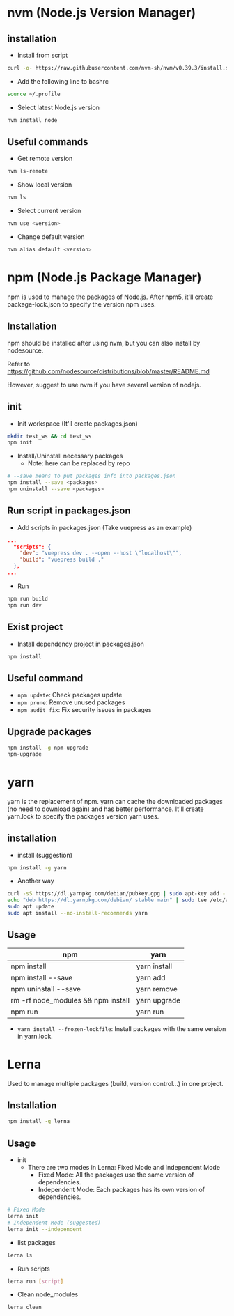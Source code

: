 # nvm (Node.js Version Manager)

## installation

* Install from script
```bash
curl -o- https://raw.githubusercontent.com/nvm-sh/nvm/v0.39.3/install.sh | bash
```
* Add the following line to bashrc
```bash
source ~/.profile
```
* Select latest Node.js version
```bash
nvm install node
```

## Useful commands

* Get remote version
```bash
nvm ls-remote
```
* Show local version
```bash
nvm ls
```
* Select current version
```bash
nvm use <version>
```
* Change default version
```bash
nvm alias default <version>
```

# npm (Node.js Package Manager)

npm is used to manage the packages of Node.js.
After npm5, it'll create package-lock.json to specify the version npm uses.

## Installation

npm should be installed after using nvm, but you can also install by nodesource.

Refer to https://github.com/nodesource/distributions/blob/master/README.md

However, suggest to use nvm if you have several version of nodejs.

## init

* Init workspace (It'll create packages.json)
```bash
mkdir test_ws && cd test_ws
npm init
```
* Install/Uninstall necessary packages
  - Note: <packages> here can be replaced by repo
```bash
# --save means to put packages info into packages.json
npm install --save <packages>
npm uninstall --save <packages>
```

## Run script in packages.json

* Add scripts in packages.json (Take vuepress as an example)
```json
...
  "scripts": {
    "dev": "vuepress dev . --open --host \"localhost\"",
    "build": "vuepress build ."
  },
...
```
* Run
```bash
npm run build
npm run dev
```

## Exist project

* Install dependency project in packages.json
```bash
npm install
```

## Useful command

* `npm update`: Check packages update
* `npm prune`: Remove unused packages
* `npm audit fix`: Fix security issues in packages

## Upgrade packages

```bash
npm install -g npm-upgrade
npm-upgrade
```

# yarn

yarn is the replacement of npm.
yarn can cache the downloaded packages (no need to download again) and has better performance.
It'll create yarn.lock to specify the packages version yarn uses.

## installation

* install (suggestion)
```bash
npm install -g yarn
```
* Another way
```bash
curl -sS https://dl.yarnpkg.com/debian/pubkey.gpg | sudo apt-key add -
echo "deb https://dl.yarnpkg.com/debian/ stable main" | sudo tee /etc/apt/sources.list.d/yarn.list
sudo apt update
sudo apt install --no-install-recommends yarn
```

## Usage

| npm | yarn |
| - | - |
| npm install | yarn install |
| npm install --save <pkg> | yarn add <pkg> |
| npm uninstall --save <pkg> | yarn remove <pkg> |
| rm -rf node_modules && npm install | yarn upgrade | 
| npm run <target> | yarn run <target> |

* `yarn install --frozen-lockfile`: Install packages with the same version in yarn.lock.

# Lerna

Used to manage multiple packages (build, version control...) in one project.

## Installation
```bash
npm install -g lerna
```

## Usage

* init
  - There are two modes in Lerna: Fixed Mode and Independent Mode
    - Fixed Mode: All the packages use the same version of dependencies.
    - Independent Mode: Each packages has its own version of dependencies.
```bash
# Fixed Mode
lerna init
# Independent Mode (suggested)
lerna init --independent
```
* list packages
```bash
lerna ls
```
* Run scripts
```bash
lerna run [script]
```
* Clean node_modules
```bash
lerna clean
```
